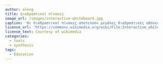 ```yaml
---
author: alexg
title: Διαδραστικοί πίνακες
image_url: /images/interactive-whiteboard.jpg
caption: 'Οι διαδραστικοί πίνακες αποτελούν μεγάλες διαδραστικές οθόνες που προσομοιώνουν σχολικό πίνακα. Ένα προβολικό προβάλλει την έξοδο ενός υπολογιστή στον πίνακα, ο οποίος αποτελεί τη συσκευή εισόδου του υπολογιστή. Η διάδραση του χρήστη με το περιεχόμενο που προβάλλεται γίνεται με την αφή, είτε απευθείας με το χέρι του χρήστη ή με κάποιο ειδικό στυλό ανάλογα με την τεχνολογία που χρησιμοποιεί ο πίνακας (IR, resistive, ηλεκτρομαγνητικοί πίνακες). '
license_url: 'https://commons.wikimedia.org/wiki/File:Interactive_whiteboard_at_CeBIT_2007.jpg'
license_text: Courtesy of wikimedia
categories:
  - tools
  - synthesis
tags:
  - Education
---
```

